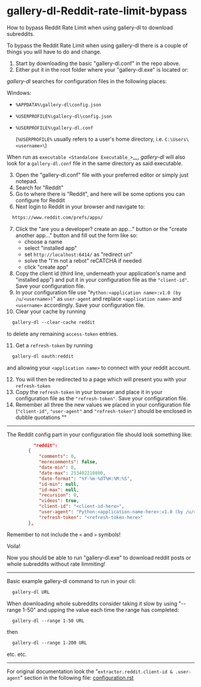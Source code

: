 # gallery-dl-Reddit-rate-limit-bypass
How to bypass Reddit Rate Limit when using gallery-dl to download subreddits.

To bypass the Reddit Rate Limit when using gallery-dl there is a couple of things you will have to do and change.

1. Start by downloading the basic "gallery-dl.conf" in the repo above.
2. Either put it in the root folder where your "gallery-dl.exe" is located or:

*gallery-dl* searches for configuration files in the following places:

Windows:
  * ``%APPDATA%\gallery-dl\config.json``
    
  * ``%USERPROFILE%\gallery-dl\config.json``
    
* ``%USERPROFILE%\gallery-dl.conf``

    (``%USERPROFILE%`` usually refers to a user's home directory,
    i.e. ``C:\Users\<username>\``)

When run as `executable <Standalone Executable_>`__,
*gallery-dl* will also look for a ``gallery-dl.conf`` file
in the same directory as said executable.

3. Open the "gallery-dl.conf" file with your preferred editor or simply just notepad.
4. Search for "Reddit"
5. Go to where there is "Reddit", and here will be some options you can configure for Reddit
6. Next login to Reddit in your browser and navigate to:
```html
  https://www.reddit.com/prefs/apps/
```
7. Click the "are you a developer? create an app..." button or the "create another app..." button and fill out the form like so:
      * choose a name
      * select "installed app"
      * set ``http://localhost:6414/`` as "redirect uri"
      * solve the "I'm not a rebot" reCATCHA if needed
      * click "create app"
8. Copy the client id (third line, underneath your application's name and "installed app") and put it in your configuration file as the ``"client-id"``. Save your configuration file.
9. In your configuration file use "``Python:<application name>:v1.0 (by /u/<username>)``" as ``user-agent`` and replace ``<application name>`` and ``<username>`` accordingly. Save your configuration file.
10. Clear your cache by running
```html
  gallery-dl --clear-cache reddit
```
to delete any remaining ``access-token`` entries.

11. Get a `refresh-token` by running
```html
  gallery-dl oauth:reddit
```
and allowing your `<application name>` to connect with your reddit account.

12. You will then be redirected to a page which will present you with your `refresh-token`
13. Copy the `refresh-token` in your browser and place it in your configuration file as the ``"refresh-token"``. Save your configuration file.
14. Remember all three the new values we placed in your configuration file (``"client-id"``, ``"user-agent"`` and ``"refresh-token"``) should be enclosed in dubble quotations ""

***

The Reddit config part in your configuration file should look something like:
```json
          "reddit":
        {
            "comments": 0,
            "morecomments": false,
            "date-min": 0,
            "date-max": 253402210800,
            "date-format": "%Y-%m-%dT%H:%M:%S",
            "id-min": null,
            "id-max": null,
            "recursion": 0,
            "videos": true,
            "client-id": "<client-id-here>",
            "user-agent": "Python:<application-name-here>:v1.0 (by /u/<username-here>)",
            "refresh-token": "<refresh-token-here>"
        },
```

Remember to not include the `<` and `>` symbols!

Voila!

Now you should be able to run "gallery-dl.exe" to download reddit posts or whole subreddits without rate limmiting!

***

Basic example gallery-dl command to run in your cli:
```txt
  gallery-dl URL
```

When downloading whole subreddits consider taking it slow by using "--range 1-50" and upping the value each time the range has completed:
```txt
  gallery-dl --range 1-50 URL
```
then
```txt
  gallery-dl --range 1-200 URL
```
etc. etc.

***

For original documentation look the "```extractor.reddit.client-id & .user-agent```" section in the following file: [configuration.rst](https://github.com/mikf/gallery-dl/blob/master/docs/configuration.rst)

